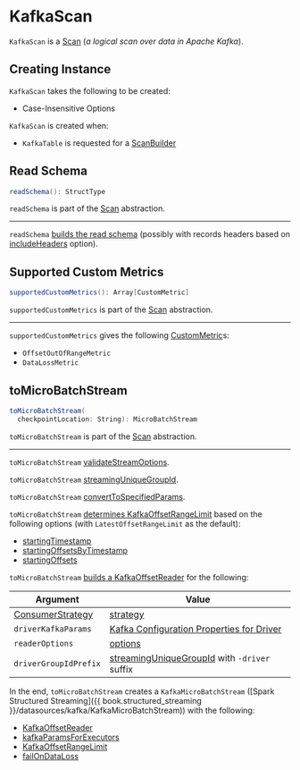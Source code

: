 # KafkaScan

`KafkaScan` is a [Scan](../connector/Scan.md) (_a logical scan over data in Apache Kafka_).

## Creating Instance

`KafkaScan` takes the following to be created:

* <span id="options"> Case-Insensitive Options

`KafkaScan` is created when:

* `KafkaTable` is requested for a [ScanBuilder](KafkaTable.md#newScanBuilder)

## <span id="readSchema"> Read Schema

```scala
readSchema(): StructType
```

`readSchema` is part of the [Scan](../connector/Scan.md#readSchema) abstraction.

---

`readSchema` [builds the read schema](KafkaRecordToRowConverter.md#kafkaSchema) (possibly with records headers based on [includeHeaders](options.md#includeHeaders) option).

## <span id="supportedCustomMetrics"> Supported Custom Metrics

```scala
supportedCustomMetrics(): Array[CustomMetric]
```

`supportedCustomMetrics` is part of the [Scan](../connector/Scan.md#supportedCustomMetrics) abstraction.

---

`supportedCustomMetrics` gives the following [CustomMetric](../connector/CustomMetric.md)s:

* `OffsetOutOfRangeMetric`
* `DataLossMetric`

## <span id="toMicroBatchStream"> toMicroBatchStream

```scala
toMicroBatchStream(
  checkpointLocation: String): MicroBatchStream
```

`toMicroBatchStream` is part of the [Scan](../connector/Scan.md#toMicroBatchStream) abstraction.

---

`toMicroBatchStream` [validateStreamOptions](KafkaSourceProvider.md#validateStreamOptions).

`toMicroBatchStream` [streamingUniqueGroupId](KafkaSourceProvider.md#streamingUniqueGroupId).

`toMicroBatchStream` [convertToSpecifiedParams](#convertToSpecifiedParams).

`toMicroBatchStream` [determines KafkaOffsetRangeLimit](KafkaSourceProvider.md#getKafkaOffsetRangeLimit) based on the following options (with `LatestOffsetRangeLimit` as the default):

* [startingTimestamp](options.md#STARTING_TIMESTAMP_OPTION_KEY)
* [startingOffsetsByTimestamp](options.md#STARTING_OFFSETS_BY_TIMESTAMP_OPTION_KEY)
* [startingOffsets](options.md#STARTING_OFFSETS_OPTION_KEY)

`toMicroBatchStream` [builds a KafkaOffsetReader](KafkaOffsetReader.md#build) for the following:

Argument | Value
---------|------
 [ConsumerStrategy](ConsumerStrategy.md) | [strategy](KafkaSourceProvider.md#strategy)
 `driverKafkaParams` | [Kafka Configuration Properties for Driver](KafkaSourceProvider.md#kafkaParamsForDriver)
 `readerOptions` | [options](#options)
 `driverGroupIdPrefix` | [streamingUniqueGroupId](KafkaSourceProvider.md#streamingUniqueGroupId) with `-driver` suffix

In the end, `toMicroBatchStream` creates a `KafkaMicroBatchStream` ([Spark Structured Streaming]({{ book.structured_streaming }}/datasources/kafka/KafkaMicroBatchStream)) with the following:

* [KafkaOffsetReader](KafkaOffsetReader.md)
* [kafkaParamsForExecutors](KafkaSourceProvider.md#kafkaParamsForExecutors)
* [KafkaOffsetRangeLimit](KafkaOffsetRangeLimit.md)
* [failOnDataLoss](options.md#failOnDataLoss)
